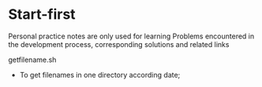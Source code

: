 # Start-first
Personal practice notes are only used for learning
Problems encountered in the development process, corresponding solutions and related links 

getfilename.sh
- To get filenames in one directory according date; 

